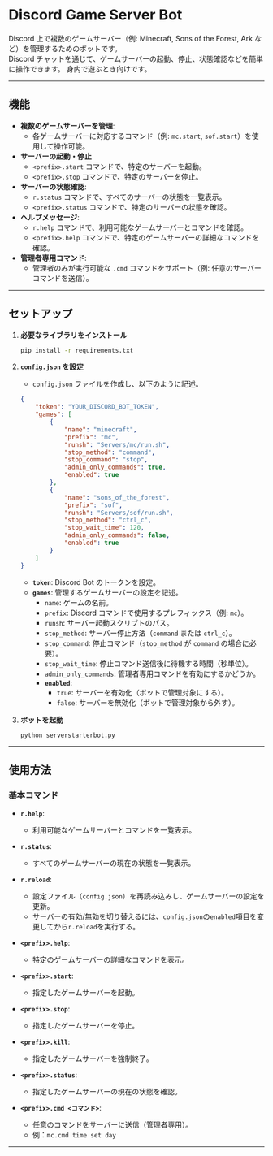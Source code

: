 # Discord Game Server Bot

Discord 上で複数のゲームサーバー（例: Minecraft, Sons of the Forest, Ark など）を管理するためのボットです。  
Discord チャットを通じて、ゲームサーバーの起動、停止、状態確認などを簡単に操作できます。
身内で遊ぶとき向けです。

---

## 機能

- **複数のゲームサーバーを管理**:
  - 各ゲームサーバーに対応するコマンド（例: `mc.start`, `sof.start`）を使用して操作可能。
- **サーバーの起動・停止**
  - `<prefix>.start` コマンドで、特定のサーバーを起動。
  - `<prefix>.stop` コマンドで、特定のサーバーを停止。
- **サーバーの状態確認**:
  - `r.status` コマンドで、すべてのサーバーの状態を一覧表示。
  - `<prefix>.status` コマンドで、特定のサーバーの状態を確認。
- **ヘルプメッセージ**:
  - `r.help` コマンドで、利用可能なゲームサーバーとコマンドを確認。
  - `<prefix>.help` コマンドで、特定のゲームサーバーの詳細なコマンドを確認。
- **管理者専用コマンド**:
  - 管理者のみが実行可能な `.cmd` コマンドをサポート（例: 任意のサーバーコマンドを送信）。

---

## セットアップ

1. **必要なライブラリをインストール**
   ```bash
   pip install -r requirements.txt
   ```

2. **`config.json` を設定**
   - `config.json` ファイルを作成し、以下のように記述。

   ```json
   {
       "token": "YOUR_DISCORD_BOT_TOKEN",
       "games": [
           {
               "name": "minecraft",
               "prefix": "mc",
               "runsh": "Servers/mc/run.sh",
               "stop_method": "command",
               "stop_command": "stop",
               "admin_only_commands": true,
               "enabled": true
           },
           {
               "name": "sons_of_the_forest",
               "prefix": "sof",
               "runsh": "Servers/sof/run.sh",
               "stop_method": "ctrl_c",
               "stop_wait_time": 120,
               "admin_only_commands": false,
               "enabled": true
           }
       ]
   }
   ```

   - **`token`**: Discord Bot のトークンを設定。
   - **`games`**: 管理するゲームサーバーの設定を記述。
     - `name`: ゲームの名前。
     - `prefix`: Discord コマンドで使用するプレフィックス（例: `mc`）。
     - `runsh`: サーバー起動スクリプトのパス。
     - `stop_method`: サーバー停止方法（`command` または `ctrl_c`）。
     - `stop_command`: 停止コマンド（`stop_method` が `command` の場合に必要）。
     - `stop_wait_time`: 停止コマンド送信後に待機する時間（秒単位）。
     - `admin_only_commands`: 管理者専用コマンドを有効にするかどうか。
     - **`enabled`**:
        - `true`: サーバーを有効化（ボットで管理対象にする）。
        - `false`: サーバーを無効化（ボットで管理対象から外す）。

4. **ボットを起動**
   ```bash
   python serverstarterbot.py
   ```

---

## 使用方法

### **基本コマンド**

- **`r.help`**:
  - 利用可能なゲームサーバーとコマンドを一覧表示。

- **`r.status`**:
  - すべてのゲームサーバーの現在の状態を一覧表示。

- **`r.reload`**:
  - 設定ファイル（`config.json`）を再読み込みし、ゲームサーバーの設定を更新。
  - サーバーの有効/無効を切り替えるには、`config.json`の`enabled`項目を変更してから`r.reload`を実行する。

- **`<prefix>.help`**:
  - 特定のゲームサーバーの詳細なコマンドを表示。

- **`<prefix>.start`**:
  - 指定したゲームサーバーを起動。

- **`<prefix>.stop`**:
  - 指定したゲームサーバーを停止。

- **`<prefix>.kill`**:
  - 指定したゲームサーバーを強制終了。

- **`<prefix>.status`**:
  - 指定したゲームサーバーの現在の状態を確認。

- **`<prefix>.cmd <コマンド>`**:
  - 任意のコマンドをサーバーに送信（管理者専用）。
  - 例：`mc.cmd time set day`

---

